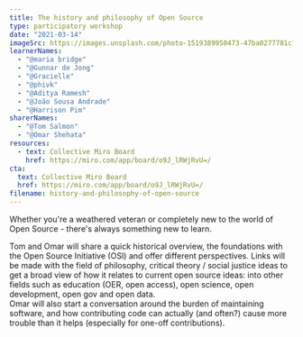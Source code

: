 ```yaml
---
title: The history and philosophy of Open Source
type: participatory workshop
date: "2021-03-14"
imageSrc: https://images.unsplash.com/photo-1519389950473-47ba0277781c?ixid=MXwxMjA3fDB8MHxwaG90by1wYWdlfHx8fGVufDB8fHw%3D&ixlib=rb-1.2.1&auto=format&fit=crop&w=1950&q=80
learnerNames:
  - "@maria bridge"
  - "@Gunnar de Jong"
  - "@Gracielle"
  - "@phivk"
  - "@Aditya Ramesh"
  - "@João Sousa Andrade"
  - "@Harrison Pim"
sharerNames:
  - "@Tom Salmon"
  - "@Omar Shehata"
resources:
  - text: Collective Miro Board
    href: https://miro.com/app/board/o9J_lRWjRvU=/
cta:
  text: Collective Miro Board
  href: https://miro.com/app/board/o9J_lRWjRvU=/
filename: history-and-philosophy-of-open-source
---
```


Whether you're a weathered veteran or completely new to the world of Open Source - there's always something new to learn.

<!--more-->

Tom and Omar will share a quick historical overview, the foundations with the Open Source Initiative (OSI) and offer different perspectives.
Links will be made with the field of philosophy, critical theory / social justice ideas to get a broad view of how it relates to current open source ideas: into other fields such as education (OER, open access), open science, open development, open gov and open data.  
Omar will also start a conversation around the burden of maintaining software, and how contributing code can actually (and often?) cause more trouble than it helps (especially for one-off contributions).
